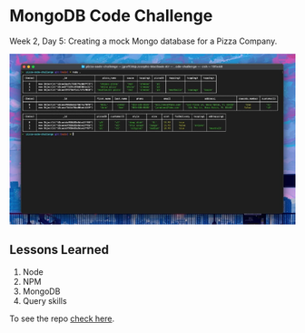 # MongoDB Code Challenge
Week 2, Day 5: Creating a mock Mongo database for a Pizza Company.

![Screenshot](./images/readme.webp)

## Lessons Learned
1. Node
2. NPM
3. MongoDB
4. Query skills

To see the repo [check here](https://github.com/josephvgraffeo/pizza-co-code-challenge).
